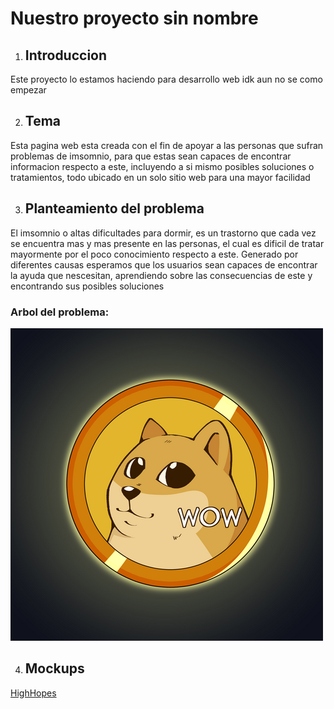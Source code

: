 # Nuestro proyecto sin nombre
1. ## Introduccion

Este proyecto lo estamos haciendo para desarrollo web idk aun no se como empezar


2. ## Tema

Esta pagina web esta creada con el fin de apoyar a las personas que sufran problemas de imsomnio, para que estas sean capaces de encontrar informacion respecto a este, incluyendo a si mismo posibles soluciones o tratamientos, todo ubicado en un solo sitio web para una mayor facilidad


3. ## Planteamiento del problema

El imsomnio o altas dificultades para dormir, es un trastorno que cada vez se encuentra mas y mas presente en las personas, el cual es dificil de tratar mayormente por el poco conocimiento respecto a este. Generado por diferentes causas esperamos que los usuarios sean capaces de encontrar la ayuda que nescesitan, aprendiendo sobre las consecuencias de este y encontrando sus posibles soluciones

### Arbol del problema:


![](https://github.com/JulianGutierrezz/IntroduccionDesarrollowen/blob/main/Imagenes/rsz_bitdoge.png)

4. ## Mockups
[HighHopes](https://www.youtube.com/watch?v=IPXIgEAGe4U)
